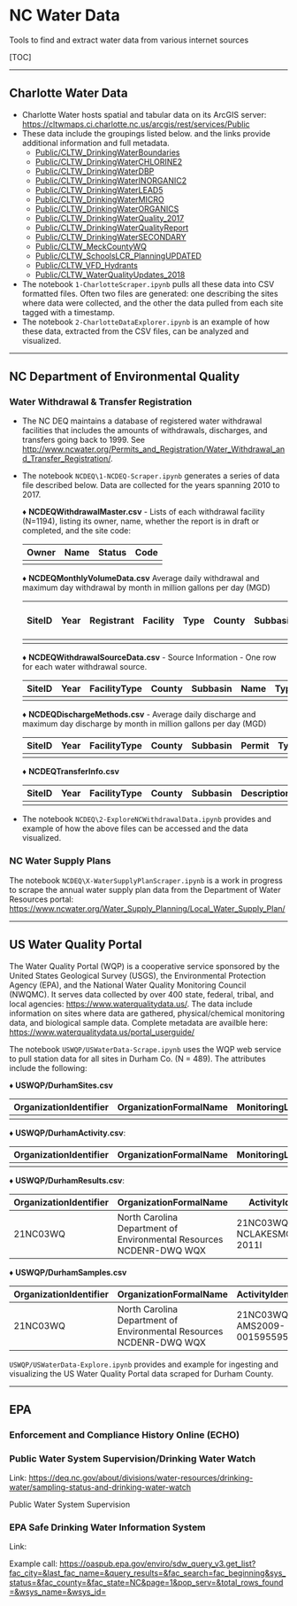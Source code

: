 <H1>NC Water Data</H1>

Tools to find and extract water data from various internet sources

[TOC]

---

##  Charlotte Water Data

* Charlotte Water hosts spatial and tabular data on its ArcGIS server: <https://cltwmaps.ci.charlotte.nc.us/arcgis/rest/services/Public> 
* These data include the groupings listed below. and the links provide additional information and full metadata. 
  * [Public/CLTW_DrinkingWaterBoundaries](https://cltwmaps.ci.charlotte.nc.us/arcgis/rest/services/Public/CLTW_DrinkingWaterBoundaries/MapServer) 
  * [Public/CLTW_DrinkingWaterCHLORINE2](https://cltwmaps.ci.charlotte.nc.us/arcgis/rest/services/Public/CLTW_DrinkingWaterCHLORINE2/MapServer) 
  * [Public/CLTW_DrinkingWaterDBP](https://cltwmaps.ci.charlotte.nc.us/arcgis/rest/services/Public/CLTW_DrinkingWaterDBP/MapServer) 
  * [Public/CLTW_DrinkingWaterINORGANIC2](https://cltwmaps.ci.charlotte.nc.us/arcgis/rest/services/Public/CLTW_DrinkingWaterINORGANIC2/MapServer) 
  * [Public/CLTW_DrinkingWaterLEAD5](https://cltwmaps.ci.charlotte.nc.us/arcgis/rest/services/Public/CLTW_DrinkingWaterLEAD5/MapServer) 
  * [Public/CLTW_DrinkingWaterMICRO](https://cltwmaps.ci.charlotte.nc.us/arcgis/rest/services/Public/CLTW_DrinkingWaterMICRO/MapServer) 
  * [Public/CLTW_DrinkingWaterORGANICS](https://cltwmaps.ci.charlotte.nc.us/arcgis/rest/services/Public/CLTW_DrinkingWaterORGANICS/MapServer) 
  * [Public/CLTW_DrinkingWaterQuality_2017](https://cltwmaps.ci.charlotte.nc.us/arcgis/rest/services/Public/CLTW_DrinkingWaterQuality_2017/MapServer) 
  * [Public/CLTW_DrinkingWaterQualityReport](https://cltwmaps.ci.charlotte.nc.us/arcgis/rest/services/Public/CLTW_DrinkingWaterQualityReport/MapServer) 
  * [Public/CLTW_DrinkingWaterSECONDARY](https://cltwmaps.ci.charlotte.nc.us/arcgis/rest/services/Public/CLTW_DrinkingWaterSECONDARY/MapServer) 
  * [Public/CLTW_MeckCountyWQ](https://cltwmaps.ci.charlotte.nc.us/arcgis/rest/services/Public/CLTW_MeckCountyWQ/MapServer) 
  * [Public/CLTW_SchoolsLCR_PlanningUPDATED](https://cltwmaps.ci.charlotte.nc.us/arcgis/rest/services/Public/CLTW_SchoolsLCR_PlanningUPDATED/MapServer) 
  * [Public/CLTW_VFD_Hydrants](https://cltwmaps.ci.charlotte.nc.us/arcgis/rest/services/Public/CLTW_VFD_Hydrants/MapServer) 
  * [Public/CLTW_WaterQualityUpdates_2018](https://cltwmaps.ci.charlotte.nc.us/arcgis/rest/services/Public/CLTW_WaterQualityUpdates_2018/MapServer) 
* The notebook `1-CharlotteScraper.ipynb` pulls all these data into CSV formatted files. Often two files are generated: one describing the sites where data were collected, and the other the data pulled from each site tagged with a timestamp.
* The notebook `2-CharlotteDataExplorer.ipynb` is an example of how these data, extracted from the CSV files, can be analyzed and visualized. 

---

## NC Department of Environmental Quality

### Water Withdrawal & Transfer Registration

* The NC DEQ maintains a database of registered water withdrawal facilities that includes the amounts of withdrawals, discharges, and transfers going back to 1999. See http://www.ncwater.org/Permits_and_Registration/Water_Withdrawal_and_Transfer_Registration/. 

* The notebook `NCDEQ\1-NCDEQ-Scraper.ipynb` generates a series of data file described below. Data are collected for the years spanning 2010 to 2017.

  ♦ **NCDEQWithdrawalMaster.csv** - Lists of each withdrawal facility (N=1194), listing its owner, name, whether the report is in draft or completed, and the site code:

  | Owner | Name | Status | Code |
  | ----- | ---- | ------ | ---- |
  |       |      |        |      |

  ♦ **NCDEQMonthlyVolumeData.csv** Average daily withdrawal and maximum day withdrawal by month in million gallons per day (MGD)

  | SiteID | Year | Registrant | Facility | Type | County | Subbasin | Month | # of DaysUsed | Average DailyWithdrawal (MGD) | Maximum DayWithdrawal (MGD) | # of DaysDischarged | Average DailyDischarge (MGD) | Maximum DayDischarge (MGD) | # of DaysTransferred | Average DailyTransfer (MGD) | Maximum   DayTransfer (MGD) |
  | ------ | ---- | ---------- | -------- | ---- | ------ | -------- | ----- | ------------- | ----------------------------- | --------------------------- | ------------------- | ---------------------------- | -------------------------- | -------------------- | --------------------------- | --------------------------- |
  |        |      |            |          |      |        |          |       |               |                               |                             |                     |                              |                            |                      |                             |                             |

  ♦ **NCDEQWithdrawalSourceData.csv** - Source Information - One row for each water withdrawal  source. 

  | SiteID | Year | FacilityType | County | Subbasin | Name | Type | AvgDaily | DaysUsed | Capacity_MGD |
  | ------ | ---- | ------------ | ------ | -------- | ---- | ---- | -------- | -------- | ------------ |
  |        |      |              |        |          |      |      |          |          |              |

  ♦ **NCDEQDischargeMethods.csv** - Average daily discharge and maximum day discharge by month in million gallons per day (MGD) 

  | SiteID | Year | FacilityType | County | Subbasin | Permit | Type | AvgDaily | DaysUsed | Capacity_MGD |
  | ------ | ---- | ------------ | ------ | -------- | ------ | ---- | -------- | -------- | ------------ |
  |        |      |              |        |          |        |      |          |          |              |

  ♦ **NCDEQTransferInfo.csv**

  | SiteID | Year | FacilityType | County | Subbasin | Description | SourceBasin | ReceivingBasin | Capacity |
  | ------ | ---- | ------------ | ------ | -------- | ----------- | ----------- | -------------- | -------- |
  |        |      |              |        |          |             |             |                |          |

* The notebook `NCDEQ\2-ExploreNCWithdrawalData.ipynb` provides and example of how the above files can be accessed and the data visualized.

### NC Water Supply Plans

The notebook `NCDEQ\X-WaterSupplyPlanScraper.ipynb` is a work in progress to scrape the annual water supply plan data from the Department of Water Resources portal:<br> https://www.ncwater.org/Water_Supply_Planning/Local_Water_Supply_Plan/



---

## US Water Quality Portal

The Water Quality Portal (WQP) is a cooperative service sponsored by the United States Geological Survey (USGS), the Environmental Protection Agency (EPA), and the National Water Quality Monitoring Council (NWQMC). It serves data collected by over 400 state, federal, tribal, and local agencies: https://www.waterqualitydata.us/. The data include information on sites where data are gathered, physical/chemical monitoring data, and biological sample data. Complete metadata are availble here: https://www.waterqualitydata.us/portal_userguide/

The notebook `USWQP/USWaterData-Scrape.ipynb` uses the WQP web service to pull station data for all sites in Durham Co. (N = 489). The attributes include the following: 

♦ **USWQP/DurhamSites.csv**

| OrganizationIdentifier | OrganizationFormalName | MonitoringLocationIdentifier | MonitoringLocationName | MonitoringLocationTypeName | MonitoringLocationDescriptionText | HUCEightDigitCode | DrainageAreaMeasure/MeasureValue | DrainageAreaMeasure/MeasureUnitCode | ContributingDrainageAreaMeasure/MeasureValue | ContributingDrainageAreaMeasure/MeasureUnitCode | LatitudeMeasure | LongitudeMeasure | SourceMapScaleNumeric | HorizontalAccuracyMeasure/MeasureValue | HorizontalAccuracyMeasure/MeasureUnitCode | HorizontalCollectionMethodName | HorizontalCoordinateReferenceSystemDatumName | VerticalMeasure/MeasureValue | VerticalMeasure/MeasureUnitCode | VerticalAccuracyMeasure/MeasureValue | VerticalAccuracyMeasure/MeasureUnitCode | VerticalCollectionMethodName | VerticalCoordinateReferenceSystemDatumName | CountryCode | StateCode | CountyCode | AquiferName | FormationTypeText | AquiferTypeName | ConstructionDateText | WellDepthMeasure/MeasureValue | WellDepthMeasure/MeasureUnitCode | WellHoleDepthMeasure/MeasureValue | WellHoleDepthMeasure/MeasureUnitCode | ProviderName |
| ---------------------- | ---------------------- | ---------------------------- | ---------------------- | -------------------------- | --------------------------------- | ----------------- | -------------------------------- | ----------------------------------- | -------------------------------------------- | ----------------------------------------------- | --------------- | ---------------- | --------------------- | -------------------------------------- | ----------------------------------------- | ------------------------------ | -------------------------------------------- | ---------------------------- | ------------------------------- | ------------------------------------ | --------------------------------------- | ---------------------------- | ------------------------------------------ | ----------- | --------- | ---------- | ----------- | ----------------- | --------------- | -------------------- | ----------------------------- | -------------------------------- | --------------------------------- | ------------------------------------ | ------------ |
|                        |                        |                              |                        |                            |                                   |                   |                                  |                                     |                                              |                                                 |                 |                  |                       |                                        |                                           |                                |                                              |                              |                                 |                                      |                                         |                              |                                            |             |           |            |             |                   |                 |                      |                               |                                  |                                   |                                      |              |

♦ **USWQP/DurhamActivity.csv**:

| OrganizationIdentifier | OrganizationFormalName | MonitoringLocationIdentifier | ActivityIdentifier | ActivityMetricType/MetricTypeIdentifier | ActivityMetricType/MetricTypeIdentifierContext | ActivityMetricType/MetricTypeName | MetricTypeCitation/ResourceTitleName | MetricTypeCitation/ResourceCreatorName | MetricTypeCitation/ResourceSubjectText | MetricTypeCitation/ResourcePublisherName | MetricTypeCitation/ResourceDate | MetricTypeCitation/ResourceIdentifier | MetricTypeCitation/MetricTypeScaleText | MetricTypeCitation/FormulaDescriptionText | MetricValueMeasure/MeasureValue | MetricValueMeasure/MeasureUnitCode | MetricValueMeasure/MetricScoreNumeric | MetricValueMeasure/MetricCommentText | MetricValueMeasure/IndexIdentifier | ProviderName |
| ---------------------- | ---------------------- | ---------------------------- | ------------------ | --------------------------------------- | ---------------------------------------------- | --------------------------------- | ------------------------------------ | -------------------------------------- | -------------------------------------- | ---------------------------------------- | ------------------------------- | ------------------------------------- | -------------------------------------- | ----------------------------------------- | ------------------------------- | ---------------------------------- | ------------------------------------- | ------------------------------------ | ---------------------------------- | ------------ |
|                        |                        |                              |                    |                                         |                                                |                                   |                                      |                                        |                                        |                                          |                                 |                                       |                                        |                                           |                                 |                                    |                                       |                                      |                                    |              |

♦ **USWQP/DurhamResults.csv**:

| OrganizationIdentifier | OrganizationFormalName                                       | ActivityIdentifier             | ActivityTypeCode | ActivityMediaName | ActivityMediaSubdivisionName | ActivityStartDate | ActivityStartTime/Time | ActivityStartTime/TimeZoneCode | ActivityEndDate | ActivityEndTime/Time | ActivityEndTime/TimeZoneCode | ActivityDepthHeightMeasure/MeasureValue | ActivityDepthHeightMeasure/MeasureUnitCode | ActivityDepthAltitudeReferencePointText | ActivityTopDepthHeightMeasure/MeasureValue | ActivityTopDepthHeightMeasure/MeasureUnitCode | ActivityBottomDepthHeightMeasure/MeasureValue | ActivityBottomDepthHeightMeasure/MeasureUnitCode | ProjectIdentifier | ActivityConductingOrganizationText                 | MonitoringLocationIdentifier | ActivityCommentText                                   | SampleAquifer | HydrologicCondition | HydrologicEvent | SampleCollectionMethod/MethodIdentifier | SampleCollectionMethod/MethodIdentifierContext | SampleCollectionMethod/MethodName | SampleCollectionEquipmentName | ResultDetectionConditionText | CharacteristicName | ResultSampleFractionText | ResultMeasureValue | ResultMeasure/MeasureUnitCode | MeasureQualifierCode | ResultStatusIdentifier | StatisticalBaseCode | ResultValueTypeName | ResultWeightBasisText | ResultTimeBasisText | ResultTemperatureBasisText | ResultParticleSizeBasisText | PrecisionValue | ResultCommentText | USGSPCode | ResultDepthHeightMeasure/MeasureValue | ResultDepthHeightMeasure/MeasureUnitCode | ResultDepthAltitudeReferencePointText | SubjectTaxonomicName | SampleTissueAnatomyName | ResultAnalyticalMethod/MethodIdentifier | ResultAnalyticalMethod/MethodIdentifierContext | ResultAnalyticalMethod/MethodName | MethodDescriptionText | LaboratoryName | AnalysisStartDate | ResultLaboratoryCommentText | DetectionQuantitationLimitTypeName | DetectionQuantitationLimitMeasure/MeasureValue | DetectionQuantitationLimitMeasure/MeasureUnitCode | PreparationStartDate | ProviderName |
| ---------------------- | ------------------------------------------------------------ | ------------------------------ | ---------------- | ----------------- | ---------------------------- | ----------------- | ---------------------- | ------------------------------ | --------------- | -------------------- | ---------------------------- | --------------------------------------- | ------------------------------------------ | --------------------------------------- | ------------------------------------------ | --------------------------------------------- | --------------------------------------------- | ------------------------------------------------ | ----------------- | -------------------------------------------------- | ---------------------------- | ----------------------------------------------------- | ------------- | ------------------- | --------------- | --------------------------------------- | ---------------------------------------------- | --------------------------------- | ----------------------------- | ---------------------------- | ------------------ | ------------------------ | ------------------ | ----------------------------- | -------------------- | ---------------------- | ------------------- | ------------------- | --------------------- | ------------------- | -------------------------- | --------------------------- | -------------- | ----------------- | --------- | ------------------------------------- | ---------------------------------------- | ------------------------------------- | -------------------- | ----------------------- | --------------------------------------- | ---------------------------------------------- | --------------------------------- | --------------------- | -------------- | ----------------- | --------------------------- | ---------------------------------- | ---------------------------------------------- | ------------------------------------------------- | -------------------- | ------------ |
| 21NC03WQ               | North Carolina Department of Environmental Resources NCDENR-DWQ WQX | 21NC03WQ-NCLAKESMON22999-2011I | Field Msr/Obs    | Water             |                              | 8/9/2011          |                        |                                |                 |                      |                              | 1                                       | m                                          |                                         |                                            |                                               |                                               |                                                  | NCLAKESMON        | NC Lakes Monitoring - NC Division of Water Quality | 21NC03WQ-LLC01               | Dissolved Oxygen not recorded due to   meter problems |               |                     |                 | Temperature, water                      | 30.6                                           | deg C                             |                               | Final                        |                    | Actual                   |                    |                               |                      |                        |                     |                     |                       |                     |                            |                             |                |                   | WSSSOP    | 21NC03WQ                              | WSSSOP                                   |                                       |                      |                         |                                         |                                                |                                   |                       |                | STORET            |                             |                                    |                                                |                                                   |                      |              |

♦ **USWQP/DurhamSamples.csv**

| OrganizationIdentifier | OrganizationFormalName                                       | ActivityIdentifier         | ActivityTypeCode | ActivityMediaName | ActivityMediaSubdivisionName | ActivityStartDate | ActivityStartTime/Time | ActivityStartTime/TimeZoneCode | ActivityEndDate | ActivityEndTime/Time | ActivityEndTime/TimeZoneCode | ActivityRelativeDepthName | ActivityDepthHeightMeasure/MeasureValue | ActivityDepthHeightMeasure/MeasureUnitCode | ActivityDepthAltitudeReferencePointText | ActivityTopDepthHeightMeasure/MeasureValue | ActivityTopDepthHeightMeasure/MeasureUnitCode | ActivityBottomDepthHeightMeasure/MeasureValue | ActivityBottomDepthHeightMeasure/MeasureUnitCode | ProjectIdentifier | ActivityConductingOrganizationText | MonitoringLocationIdentifier | ActivityCommentText | SampleAquifer | HydrologicCondition | HydrologicEvent | ActivityLocation/LatitudeMeasure | ActivityLocation/LongitudeMeasure | ActivityLocation/SourceMapScaleNumeric | ActivityLocation/HorizontalAccuracyMeasure/MeasureValue | ActivityLocation/HorizontalAccuracyMeasure/MeasureUnitCode | ActivityLocation/HorizontalCollectionMethodName | ActivityLocation/HorizontalCoordinateReferenceSystemDatumName | AssemblageSampledName | CollectionDuration/MeasureValue | CollectionDuration/MeasureUnitCode | SamplingComponentName | SamplingComponentPlaceInSeriesNumeric | ReachLengthMeasure/MeasureValue | ReachLengthMeasure/MeasureUnitCode | ReachWidthMeasure/MeasureValue | ReachWidthMeasure/MeasureUnitCode | PassCount | NetTypeName | NetSurfaceAreaMeasure/MeasureValue | NetSurfaceAreaMeasure/MeasureUnitCode | NetMeshSizeMeasure/MeasureValue | NetMeshSizeMeasure/MeasureUnitCode | BoatSpeedMeasure/MeasureValue | BoatSpeedMeasure/MeasureUnitCode | CurrentSpeedMeasure/MeasureValue | CurrentSpeedMeasure/MeasureUnitCode | ToxicityTestType | SampleCollectionMethod/MethodIdentifier | SampleCollectionMethod/MethodIdentifierContext | SampleCollectionMethod/MethodName | SampleCollectionMethod/MethodQualifierTypeName | SampleCollectionMethod/MethodDescriptionText | SampleCollectionEquipmentName | SampleCollectionMethod/SampleCollectionEquipmentCommentText | SamplePreparationMethod/MethodIdentifier | SamplePreparationMethod/MethodIdentifierContext | SamplePreparationMethod/MethodName | SamplePreparationMethod/MethodQualifierTypeName | SamplePreparationMethod/MethodDescriptionText | SampleContainerTypeName                                      | SampleContainerColorName | ChemicalPreservativeUsedName | ThermalPreservativeUsedName | SampleTransportStorageDescription | ActivityMetricURL | ProviderName |
| ---------------------- | ------------------------------------------------------------ | -------------------------- | ---------------- | ----------------- | ---------------------------- | ----------------- | ---------------------- | ------------------------------ | --------------- | -------------------- | ---------------------------- | ------------------------- | --------------------------------------- | ------------------------------------------ | --------------------------------------- | ------------------------------------------ | --------------------------------------------- | --------------------------------------------- | ------------------------------------------------ | ----------------- | ---------------------------------- | ---------------------------- | ------------------- | ------------- | ------------------- | --------------- | -------------------------------- | --------------------------------- | -------------------------------------- | ------------------------------------------------------- | ---------------------------------------------------------- | ----------------------------------------------- | ------------------------------------------------------------ | --------------------- | ------------------------------- | ---------------------------------- | --------------------- | ------------------------------------- | ------------------------------- | ---------------------------------- | ------------------------------ | --------------------------------- | --------- | ----------- | ---------------------------------- | ------------------------------------- | ------------------------------- | ---------------------------------- | ----------------------------- | -------------------------------- | -------------------------------- | ----------------------------------- | ---------------- | --------------------------------------- | ---------------------------------------------- | --------------------------------- | ---------------------------------------------- | -------------------------------------------- | ----------------------------- | ----------------------------------------------------------- | ---------------------------------------- | ----------------------------------------------- | ---------------------------------- | ----------------------------------------------- | --------------------------------------------- | ------------------------------------------------------------ | ------------------------ | ---------------------------- | --------------------------- | --------------------------------- | ----------------- | ------------ |
| 21NC03WQ               | North Carolina Department of Environmental Resources NCDENR-DWQ WQX | 21NC03WQ-AMS2009-001595595 | Sample-Routine   | Water             |                              | 2/5/2009          | 11:20:00               | EST                            |                 |                      |                              |                           | 0.1                                     | m                                          |                                         |                                            |                                               |                                               |                                                  | NCAMBNT           | 21NC03WQ-J1070000                  |                              |                     |               |                     |                 |                                  |                                   |                                        |                                                         |                                                            |                                                 |                                                              |                       |                                 |                                    |                       |                                       |                                 |                                    |                                |                                   |           |             |                                    |                                       |                                 |                                    |                               |                                  | Grab                             | 21NC03WQ                            | Grab             |                                         |                                                | Water Sampler (Other)             |                                                |                                              |                               |                                                             |                                          |                                                 |                                    |                                                 |                                               | https://www.waterqualitydata.us/activities/21NC03WQ-AMS2009-001595595/activitymetrics | STORET                   |                              |                             |                                   |                   |              |



 `USWQP/USWaterData-Explore.ipynb` provides and example for ingesting and visualizing the US Water Quality Portal data scraped for Durham County. 

---

## EPA 

### Enforcement and Compliance History Online (ECHO)

### Public Water System Supervision/Drinking Water Watch

Link: https://deq.nc.gov/about/divisions/water-resources/drinking-water/sampling-status-and-drinking-water-watch

Public Water System Supervision 

### EPA Safe Drinking Water Information System

Link: 

Example call: https://oaspub.epa.gov/enviro/sdw_query_v3.get_list?fac_city=&last_fac_name=&query_results=&fac_search=fac_beginning&sys_status=&fac_county=&fac_state=NC&page=1&pop_serv=&total_rows_found=&wsys_name=&wsys_id=

